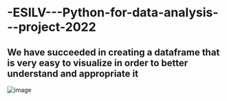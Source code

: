 # -ESILV---Python-for-data-analysis---project-2022

## We have succeeded in creating a dataframe that is very easy to visualize in order to better understand and appropriate it

![image](https://user-images.githubusercontent.com/91729640/148255999-2994c9b8-c3ba-419a-b851-7620fe1eee8d.png)
